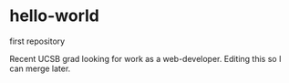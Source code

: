 # hello-world
first repository

Recent UCSB grad looking for work as a web-developer.
Editing this so I can merge later.
